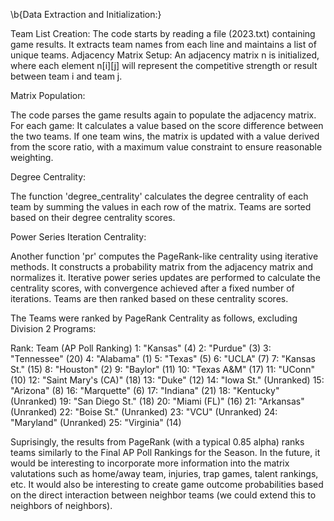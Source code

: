 \b{Data Extraction and Initialization:}

Team List Creation: The code starts by reading a file (2023.txt) containing game results. It extracts team names from each line and maintains a list of unique teams.
Adjacency Matrix Setup: An adjacency matrix n is initialized, where each element n[i][j] will represent the competitive strength or result between team i and team j.

Matrix Population:

The code parses the game results again to populate the adjacency matrix. For each game:
It calculates a value based on the score difference between the two teams.
If one team wins, the matrix is updated with a value derived from the score ratio, with a maximum value constraint to ensure reasonable weighting.

Degree Centrality:

The function 'degree_centrality' calculates the degree centrality of each team by summing the values in each row of the matrix.
Teams are sorted based on their degree centrality scores.

Power Series Iteration Centrality:

Another function 'pr' computes the PageRank-like centrality using iterative methods.
It constructs a probability matrix from the adjacency matrix and normalizes it.
Iterative power series updates are performed to calculate the centrality scores, with convergence achieved after a fixed number of iterations.
Teams are then ranked based on these centrality scores.

The Teams were ranked by PageRank Centrality as follows, excluding Division 2 Programs:

Rank: Team (AP Poll Ranking)
1: "Kansas" (4)
2: "Purdue" (3)
3: "Tennessee" (20)
4: "Alabama" (1)
5: "Texas" (5)
6: "UCLA" (7)
7: "Kansas St." (15)
8: "Houston" (2)
9: "Baylor" (11)
10: "Texas A&M" (17)
11: "UConn" (10)
12: "Saint Mary's (CA)" (18)
13: "Duke" (12)
14: "Iowa St." (Unranked)
15: "Arizona" (8)
16: "Marquette" (6)
17: "Indiana" (21)
18: "Kentucky" (Unranked)
19: "San Diego St." (18)
20: "Miami (FL)" (16)
21: "Arkansas" (Unranked)
22: "Boise St." (Unranked)
23: "VCU" (Unranked)
24: "Maryland" (Unranked)
25: "Virginia" (14)

Suprisingly, the results from PageRank (with a typical 0.85 alpha) ranks teams similarly to the Final AP Poll Rankings for the Season.
In the future, it would be interesting to incorporate more information into the matrix valutations such as home/away team, injuries, trap games, talent rankings, etc.
It would also be interesting to create game outcome probabilities based on the direct interaction between neighbor teams (we could extend this to neighbors of neighbors).
